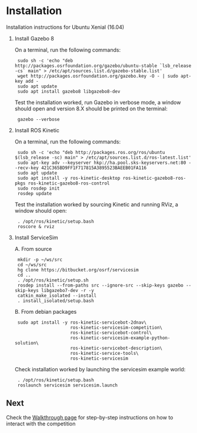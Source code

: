 # Installation

Installation instructions for Ubuntu Xenial (16.04)

1. Install Gazebo 8

    On a terminal, run the following commands:

        sudo sh -c 'echo "deb http://packages.osrfoundation.org/gazebo/ubuntu-stable `lsb_release -cs` main" > /etc/apt/sources.list.d/gazebo-stable.list'
        wget http://packages.osrfoundation.org/gazebo.key -O - | sudo apt-key add -
        sudo apt update
        sudo apt install gazebo8 libgazebo8-dev

    Test the installation worked, run Gazebo in verbose mode, a window should
    open and version 8.X should be printed on the terminal:

        gazebo --verbose

1. Install ROS Kinetic

    On a terminal, run the following commands:

        sudo sh -c 'echo "deb http://packages.ros.org/ros/ubuntu $(lsb_release -sc) main" > /etc/apt/sources.list.d/ros-latest.list'
        sudo apt-key adv --keyserver hkp://ha.pool.sks-keyservers.net:80 --recv-key 421C365BD9FF1F717815A3895523BAEEB01FA116
        sudo apt update
        sudo apt install -y ros-kinetic-desktop ros-kinetic-gazebo8-ros-pkgs ros-kinetic-gazebo8-ros-control
        sudo rosdep init
        rosdep update

    Test the installation worked by sourcing Kinetic and running RViz, a window
    should open:

        . /opt/ros/kinetic/setup.bash
        roscore & rviz

1. Install ServiceSim


    A. From source

        mkdir -p ~/ws/src
        cd ~/ws/src
        hg clone https://bitbucket.org/osrf/servicesim
        cd ..
        . /opt/ros/kinetic/setup.sh
        rosdep install --from-paths src --ignore-src --skip-keys gazebo --skip-keys libgazebo7-dev -r -y
        catkin_make_isolated --install
        . install_isolated/setup.bash

    B. From debian packages

        sudo apt install -y ros-kinetic-servicebot-2dnav\
                            ros-kinetic-servicesim-competition\
                            ros-kinetic-servicebot-control\
                            ros-kinetic-servicesim-example-python-solution\
                            ros-kinetic-servicebot-description\
                            ros-kinetic-service-tools\
                            ros-kinetic-servicesim

    Check installation worked by launching the servicesim example world:

        . /opt/ros/kinetic/setup.bash
        roslaunch servicesim servicesim.launch

## Next

Check the [Walkthrough page](https://bitbucket.org/osrf/servicesim/wiki/Walkthrough) for step-by-step instructions on how to interact with the competition